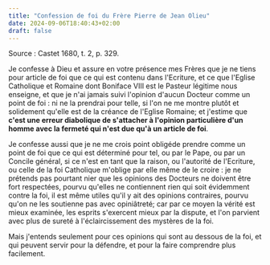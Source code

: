 ```yaml
---
title: "Confession de foi du Frère Pierre de Jean Olieu"
date: 2024-09-06T18:40:43+02:00
draft: false
---
```




Source : Castet 1680, t. 2, p. 329.

Je confesse à Dieu et assure en votre présence mes Frères que je ne tiens pour article de foi que ce qui est contenu dans l'Ecriture, et ce que l'Eglise Catholique et Romaine dont Boniface VIII est le Pasteur légitime nous enseigne, et que je n'ai jamais suivi l'opinion d'aucun Docteur comme un point de foi : ni ne la prendrai pour telle, si l'on ne me montre plutôt et solidement qu'elle est de la créance de l'Eglise Romaine; et j'estime que **c'est une erreur diabolique de s'attacher à l'opinion particulière d'un homme avec la fermeté qui n'est due qu'à un article de foi**.

Je confesse aussi que je ne me crois point obligéde prendre comme un point de foi que ce qui est déterminé pour tel, ou par le Pape, ou par un Concile général, si ce n'est en tant que la raison, ou l'autorité de l'Ecriture, ou celle de la foi Catholique m'oblige par elle même de le croire : je ne prétends pas pourtant nier que les opinions des Docteurs ne doivent être fort respectées, pourvu qu'elles ne contiennent rien qui soit évidemment contre la foi, il est même utiles qu'il y ait des opinions contraires, pourvu qu'on ne les soutienne pas avec opiniâtreté; car par ce moyen la vérité est mieux examinée, les esprits s'exercent mieux par la dispute, et l'on parvient avec plus de sureté à l'éclaircissement des mystères de la foi.

Mais j'entends seulement pour ces opinions qui sont au dessous de la foi, et qui peuvent servir pour la défendre, et pour la faire comprendre plus facilement.



